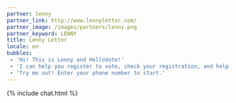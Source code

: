 ```yaml
---
partner: lenny
partner_link: http://www.lennyletter.com/
partner_image: /images/partners/lenny.png
partner_keyword: LENNY
title: Lenny Letter
locale: en
bubbles:
 - 'Hi! This is Lenny and HelloVote!'
 - 'I can help you register to vote, check your registration, and help your friends register.'
 - 'Try me out! Enter your phone number to start.'
---
```

{% include chat.html %}



